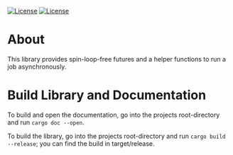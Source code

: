[![License](https://img.shields.io/badge/License-BSD--2--Clause-blue.svg)](https://opensource.org/licenses/BSD-2-Clause)
[![License](https://img.shields.io/badge/License-MIT-blue.svg)](https://opensource.org/licenses/MIT)

# About
This library provides spin-loop-free futures and a helper functions to run a job asynchronously.
 
# Build Library and Documentation
To build and open the documentation, go into the projects root-directory and run `cargo doc --open`.

To build the library, go into the projects root-directory and run `cargo build --release`; you can find the build in
target/release.